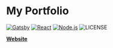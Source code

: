 # My Portfolio
[![Gatsby](https://img.shields.io/badge/Gatsby-2.28.2-blueviolet)](https://www.gatsbyjs.com)
[![React](https://img.shields.io/badge/create--react--app-4.0.1-blue)](https://reactjs.org)
[![Node.js](https://img.shields.io/badge/node.js--LTS-14.15.1-green)](https://nodejs.org/dist/v14.15.1/)
![LICENSE](https://shields.io/badge/license-MIT-green)

[**Website**](https://larrylx.com)

